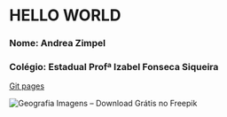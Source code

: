 # **HELLO WORLD**
### Nome: Andrea Zimpel
### Colégio: Estadual Profª Izabel Fonseca Siqueira 

[Git pages](https://andreazimpel.github.io/HELLO_WORLD/)

![Geografia Imagens – Download Grátis no Freepik](https://img.freepik.com/fotos-gratis/suprimentos-turisticos-retro-e-notebook_23-2147793456.jpg?size=626&ext=jpg&ga=GA1.1.2082370165.1716076800&semt=sph)
